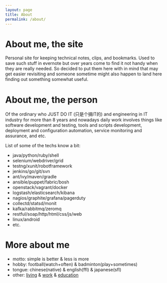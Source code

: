 ```yaml
---
layout: page
title: About
permalink: /about/
---
```


# About me, the site
Personal site for keeping technical notes, clips, and bookmarks. Used to save such stuff in evernote but over years come to find it not handy when they are really needed. So decided to put them here with in mind that may get easier revisiting and someone sometime might also happen to land here finding out something somewhat useful.

# About me, the person
Of the ordinary who JUST DO IT (只是个搞IT的) and engineering in IT industry for more than 8 years and nowadays daily work involves things like software development and testing, tools and scripts development, deployment and configuration automation, service monitoring and assurance, and etc.

List of some of the techs know a bit:

- java/python/ruby/shell
- selenium/webdriver/grid
- testng/xunit/robotframework
- jenkins/go/git/svn
- ant/ivy/maven/gradle
- ansible/puppet/fabric/bosh
- openstack/vagrant/docker
- logstash/elasticsearch/kibana
- nagios/graphite/grafana/pagerduty
- collectd/statsd/monit
- kafka/rabbitmq/zeromq
- restful/soap/http/html/css/js/web
- linux/android
- etc.

# More about me
- motto: simple is better & less is more
- hobby: football(watch+often) & badminton(play+sometimes)
- tongue: chinese(native) & english(ffl) & japanese(sfl)
- other: [living](https://www.google.com/maps/place/Shanghai,+China) & [work](http://www.cisco.com/) & [education](http://www.cs.ecnu.edu.cn/)
